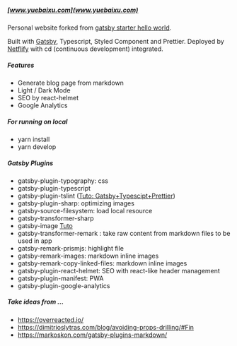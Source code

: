 ##### [www.yuebaixu.com](www.yuebaixu.com)

Personal website forked from [gatsby starter hello world](https://github.com/gatsbyjs/gatsby-starter-hello-world).

Built with [Gatsby](https://www.gatsbyjs.org/), Typescript, Styled Component and Prettier. Deployed by [Netflify](https://www.netlify.com/) with cd (continuous development) integrated.

##### Features

- Generate blog page from markdown
- Light / Dark Mode
- SEO by react-helmet
- Google Analytics

##### For running on local

- yarn install
- yarn develop

##### Gatsby Plugins

- gatsby-plugin-typography: css
- gatsby-plugin-typescript
- gatsby-plugin-tslint ([Tuto: Gatsby+Typescipt+Prettier](https://medium.com/maxime-heckel/getting-started-with-typescript-on-gatsby-8544b47c1d27))
- gatsby-plugin-sharp: optimizing images
- gatsby-source-filesystem: load local resource
- gatsby-transformer-sharp
- gatsby-image [Tuto](https://www.gatsbyjs.org/tutorial/gatsby-image-tutorial/)
- gatsby-transformer-remark : take raw content from markdown files to be used in app
- gatsby-remark-prismjs: highlight file
- gatsby-remark-images: markdown inline images
- gatsby-remark-copy-linked-files: markdown inline images
- gatsby-plugin-react-helmet: SEO with react-like header management
- gatsby-plugin-manifest: PWA
- gatsby-plugin-google-analytics

##### Take ideas from ...

- https://overreacted.io/
- https://dimitrioslytras.com/blog/avoiding-props-drilling/#Fin
- https://markoskon.com/gatsby-plugins-markdown/
